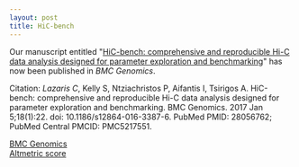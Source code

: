 ```yaml
---
layout: post
title: HiC-bench
---
```


Our manuscript entitled "[HiC-bench: comprehensive and reproducible Hi-C data analysis designed for parameter exploration and benchmarking](https://www.ncbi.nlm.nih.gov/pubmed/28056762)" has now been published in _BMC Genomics_.  

Citation: *Lazaris C*, Kelly S, Ntziachristos P, Aifantis I, Tsirigos A. HiC-bench:
comprehensive and reproducible Hi-C data analysis designed for parameter
exploration and benchmarking. BMC Genomics. 2017 Jan 5;18(1):22. doi:
10.1186/s12864-016-3387-6. PubMed PMID: 28056762; PubMed Central PMCID:
PMC5217551.

[BMC Genomics](https://bmcgenomics.biomedcentral.com/articles/10.1186/s12864-016-3387-6)  
[Altmetric score](https://www.altmetric.com/details/15268608)  
